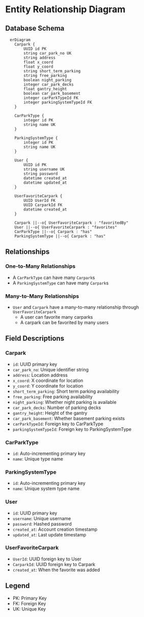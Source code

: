# Entity Relationship Diagram

## Database Schema

```mermaid
  erDiagram
    Carpark {
        UUID id PK
        string car_park_no UK
        string address
        float x_coord
        float y_coord
        string short_term_parking
        string free_parking
        boolean night_parking
        integer car_park_decks
        float gantry_height
        boolean car_park_basement
        integer carParkTypeId FK
        integer parkingSystemTypeId FK
    }

    CarParkType {
        integer id PK
        string name UK
    }

    ParkingSystemType {
        integer id PK
        string name UK
    }

    User {
        UUID id PK
        string username UK
        string password
        datetime created_at
        datetime updated_at
    }

    UserFavoriteCarpark {
        UUID UserId FK
        UUID CarparkId FK
        datetime created_at
    }

    Carpark ||--o{ UserFavoriteCarpark : "favoritedBy"
    User ||--o{ UserFavoriteCarpark : "favorites"
    CarParkType ||--o{ Carpark : "has"
    ParkingSystemType ||--o{ Carpark : "has"
```

## Relationships

### One-to-Many Relationships
- A `CarParkType` can have many `Carpark`s
- A `ParkingSystemType` can have many `Carpark`s

### Many-to-Many Relationships
- `User` and `Carpark` have a many-to-many relationship through `UserFavoriteCarpark`
  - A user can favorite many carparks
  - A carpark can be favorited by many users

## Field Descriptions

### Carpark
- `id`: UUID primary key
- `car_park_no`: Unique identifier string
- `address`: Location address
- `x_coord`: X coordinate for location
- `y_coord`: Y coordinate for location
- `short_term_parking`: Short term parking availability
- `free_parking`: Free parking availability
- `night_parking`: Whether night parking is available
- `car_park_decks`: Number of parking decks
- `gantry_height`: Height of the gantry
- `car_park_basement`: Whether basement parking exists
- `carParkTypeId`: Foreign key to CarParkType
- `parkingSystemTypeId`: Foreign key to ParkingSystemType

### CarParkType
- `id`: Auto-incrementing primary key
- `name`: Unique type name

### ParkingSystemType
- `id`: Auto-incrementing primary key
- `name`: Unique system type name

### User
- `id`: UUID primary key
- `username`: Unique username
- `password`: Hashed password
- `created_at`: Account creation timestamp
- `updated_at`: Last update timestamp

### UserFavoriteCarpark
- `UserId`: UUID foreign key to User
- `CarparkId`: UUID foreign key to Carpark
- `created_at`: When the favorite was added

## Legend
- PK: Primary Key
- FK: Foreign Key
- UK: Unique Key
